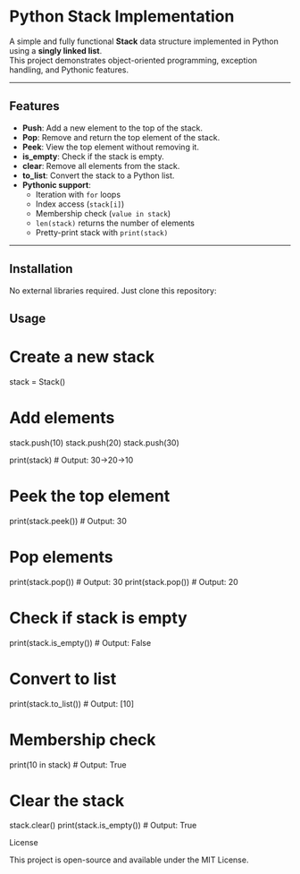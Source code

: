 # Python Stack Implementation

A simple and fully functional **Stack** data structure implemented in Python using a **singly linked list**.  
This project demonstrates object-oriented programming, exception handling, and Pythonic features.

---

## Features

- **Push**: Add a new element to the top of the stack.
- **Pop**: Remove and return the top element of the stack.
- **Peek**: View the top element without removing it.
- **is_empty**: Check if the stack is empty.
- **clear**: Remove all elements from the stack.
- **to_list**: Convert the stack to a Python list.
- **Pythonic support**:
  - Iteration with `for` loops
  - Index access (`stack[i]`)
  - Membership check (`value in stack`)
  - `len(stack)` returns the number of elements
  - Pretty-print stack with `print(stack)`

---

## Installation

No external libraries required. Just clone this repository:

## Usage
# Create a new stack
stack = Stack()

# Add elements
stack.push(10)
stack.push(20)
stack.push(30)

print(stack)  # Output: 30->20->10

# Peek the top element
print(stack.peek())  # Output: 30

# Pop elements
print(stack.pop())   # Output: 30
print(stack.pop())   # Output: 20

# Check if stack is empty
print(stack.is_empty())  # Output: False

# Convert to list
print(stack.to_list())  # Output: [10]

# Membership check
print(10 in stack)  # Output: True

# Clear the stack
stack.clear()
print(stack.is_empty())  # Output: True

    
License

This project is open-source and available under the MIT License.
